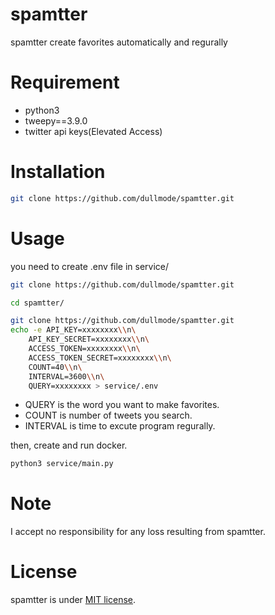 # spamtter

spamtter create favorites automatically and regurally

# Requirement

* python3
* tweepy==3.9.0
* twitter api keys(Elevated Access)

# Installation

```bash
git clone https://github.com/dullmode/spamtter.git
```

# Usage

you need to create .env file in service/
```bash
git clone https://github.com/dullmode/spamtter.git

cd spamtter/

git clone https://github.com/dullmode/spamtter.git
echo -e API_KEY=xxxxxxxx\\n\
    API_KEY_SECRET=xxxxxxxx\\n\
    ACCESS_TOKEN=xxxxxxxx\\n\
    ACCESS_TOKEN_SECRET=xxxxxxxx\\n\
    COUNT=40\\n\
    INTERVAL=3600\\n\
    QUERY=xxxxxxxx > service/.env
```
* QUERY is the word you want to make favorites.
* COUNT is number of tweets you search.
* INTERVAL is time to excute program regurally.


then, create and run docker.
```bash
python3 service/main.py
```

# Note

I accept no responsibility for any loss resulting from spamtter.

# License

spamtter is under [MIT license](https://en.wikipedia.org/wiki/MIT_License).
